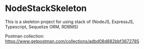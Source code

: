 # NodeStackSkeleton
This is a skeleton project for using stack of (NodeJS, ExpressJS, Typescript, Sequelize ORM, RDBMS) 

Postman collection: https://www.getpostman.com/collections/adbd08d882bbf3672785


